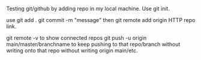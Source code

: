 Testing git/github by adding repo in my local machine.
Use git init.

use git add .
git commit -m "message"
then git remote add origin HTTP repo link.

git remote -v to show connected repos
git push -u origin main/master/branchname to keep pushing to that repo/branch without writing onto that repo without writing origin main/etc.